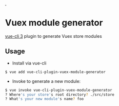 <a href="https://npmjs.com/package/vue-cli-plugin-vuex-module-generator">
    <img alt="" src="https://img.shields.io/npm/v/vue-cli-plugin-vuex-module-generator/latest.svg?style=flat-square">
</a>
<a href="https://npmjs.com/package/vue-cli-plugin-vuex-module-generator">
    <img alt="" src="https://img.shields.io/npm/dm/vue-cli-plugin-vuex-module-generator.svg?style=flat-square">
</a>

# Vuex module generator

[vue-cli 3](https://github.com/vuejs/vue-cli) plugin to generate Vuex store modules

## Usage

- Install via vue-cli

```sh
$ vue add vue-cli-plugin-vuex-module-generator
```

- Invoke to generate a new module:

```sh
$ vue invoke vue-cli-plugin-vuex-module-generator
? Where's your store's root directory? ./src/store
? What's your new module's name? foo
```

